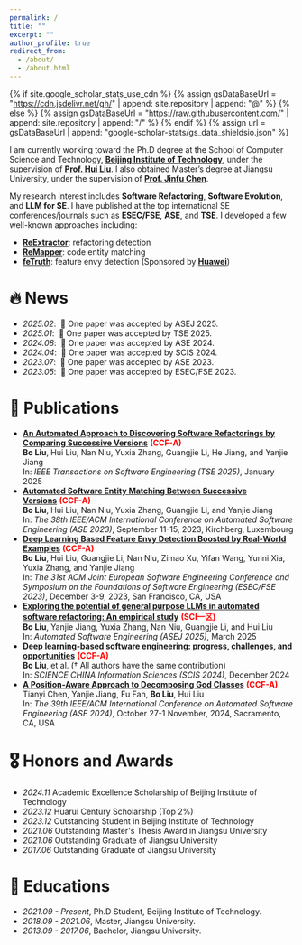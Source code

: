 ```yaml
---
permalink: /
title: ""
excerpt: ""
author_profile: true
redirect_from: 
  - /about/
  - /about.html
---
```


{% if site.google_scholar_stats_use_cdn %}
{% assign gsDataBaseUrl = "https://cdn.jsdelivr.net/gh/" | append: site.repository | append: "@" %}
{% else %}
{% assign gsDataBaseUrl = "https://raw.githubusercontent.com/" | append: site.repository | append: "/" %}
{% endif %}
{% assign url = gsDataBaseUrl | append: "google-scholar-stats/gs_data_shieldsio.json" %}

<span class='anchor' id='about-me'></span>

I am currently working toward the Ph.D degree at the School of Computer Science and Technology, **[Beijing Institute of Technology](https://www.bit.edu.cn/)**, under the supervision of **[Prof. Hui Liu](https://liuhuigmail.github.io/)**. I also obtained Master’s degree at Jiangsu University, under the supervision of **[Prof. Jinfu Chen](https://cs.ujs.edu.cn/info/1508/30277.htm)**.

My research interest includes **Software Refactoring**, **Software Evolution**, and **LLM for SE**. I have published at the top international SE conferences/journals such as **ESEC/FSE**, **ASE**, and **TSE**.  I developed a few well-known approaches including:

- **[ReExtractor](https://github.com/lyoubo/ReExtractor)**: refactoring detection
- **[ReMapper](https://github.com/lyoubo/ReMapper)**: code entity matching
- **[feTruth](https://github.com/lyoubo/feTruth)**: feature envy detection (Sponsored by **[Huawei](https://bbs.huaweicloud.com/blogs/416188?utm_source=zhihu&utm_medium=bbs-ex&utm_campaign=other&utm_content=content)**)


# 🔥 News
- *2025.02*: &nbsp;🎉 One paper was accepted by ASEJ 2025.
- *2025.01*: &nbsp;🎉 One paper was accepted by TSE 2025.
- *2024.08*: &nbsp;🎉 One paper was accepted by ASE 2024.
- *2024.04*: &nbsp;🎉 One paper was accepted by SCIS 2024.
- *2023.07*: &nbsp;🎉 One paper was accepted by ASE 2023. 
- *2023.05*: &nbsp;🎉 One paper was accepted by ESEC/FSE 2023.

# 📝 Publications 

- **[An Automated Approach to Discovering Software Refactorings by Comparing Successive Versions](https://ieeexplore.ieee.org/abstract/document/10855639)**&nbsp;<span style="color:red;font-weight:bold;">(CCF-A)</span>\
  **Bo Liu**, Hui Liu, Nan Niu, Yuxia Zhang, Guangjie Li, He Jiang, and Yanjie Jiang\
  In: *IEEE Transactions on Software Engineering (TSE 2025)*, January 2025
- **[Automated Software Entity Matching Between Successive Versions](https://ieeexplore.ieee.org/document/10298353)**&nbsp;<span style="color:red;font-weight:bold;">(CCF-A)</span>\
  **Bo Liu**, Hui Liu, Nan Niu, Yuxia Zhang, Guangjie Li, and Yanjie Jiang\
  In: *The 38th IEEE/ACM International Conference on Automated Software Engineering (ASE 2023)*, September 11-15, 2023, Kirchberg, Luxembourg
- **[Deep Learning Based Feature Envy Detection Boosted by Real-World Examples](https://dl.acm.org/doi/abs/10.1145/3611643.3616353)**&nbsp;<span style="color:red;font-weight:bold;">(CCF-A)</span>\
  **Bo Liu**, Hui Liu, Guangjie Li, Nan Niu, Zimao Xu, Yifan Wang, Yunni Xia, Yuxia Zhang, and Yanjie Jiang\
  In: *The 31st ACM Joint European Software Engineering Conference and Symposium on the Foundations of Software Engineering (ESEC/FSE 2023)*, December 3-9, 2023, San Francisco, CA, USA
- **[Exploring the potential of general purpose LLMs in automated software refactoring: An empirical study](https://link.springer.com/article/10.1007/s10515-025-00500-0)**&nbsp;<span style="color:red;font-weight:bold;">(SCI一区)</span>\
  **Bo Liu**, Yanjie Jiang, Yuxia Zhang, Nan Niu, Guangjie Li, and Hui Liu\
  In: *Automated Software Engineering (ASEJ 2025)*, March 2025
- **[Deep learning-based software engineering: progress, challenges, and opportunities](https://link.springer.com/article/10.1007/s11432-023-4127-5)**&nbsp;<span style="color:red;font-weight:bold;">(CCF-A)</span>\
  **Bo Liu**, et al. († All authors have the same contribution)\
  In: *SCIENCE CHINA Information Sciences (SCIS 2024)*, December 2024
- **[A Position-Aware Approach to Decomposing God Classes](https://dl.acm.org/doi/abs/10.1145/3691620.3694992)**&nbsp;<span style="color:red;font-weight:bold;">(CCF-A)</span>\
  Tianyi Chen, Yanjie Jiang, Fu Fan, **Bo Liu**, Hui Liu\
  In: *The 39th IEEE/ACM International Conference on Automated Software Engineering (ASE 2024)*, October 27-1 November, 2024, Sacramento, CA, USA


# 🎖 Honors and Awards
- *2024.11* Academic Excellence Scholarship of Beijing Institute of Technology
- *2023.12* Huarui Century Scholarship (Top 2%)
- *2023.12* Outstanding Student in Beijing Institute of Technology
- *2021.06* Outstanding Master's Thesis Award in Jiangsu University
- *2021.06* Outstanding Graduate of Jiangsu University
- *2017.06* Outstanding Graduate of Jiangsu University

# 📖 Educations
- *2021.09 - Present*, Ph.D Student, Beijing Institute of Technology. 
- *2018.09 - 2021.06*, Master, Jiangsu University. 
- *2013.09 - 2017.06*, Bachelor, Jiangsu University.
